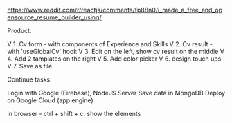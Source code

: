 https://www.reddit.com/r/reactjs/comments/fp88n0/i_made_a_free_and_opensource_resume_builder_using/

Product:

V 1. Cv form - with components of Experience and Skills
V 2. Cv result - with 'useGlobalCv' hook 
V 3. Edit on the left, show cv result on the middle
V 4. Add 2 tamplates on the right
V 5. Add color picker
V 6. design touch ups
V 7. Save as file


Continue tasks:

Login with Google (Firebase),
NodeJS Server
Save data in MongoDB
Deploy on Google Cloud (app engine)


in browser - ctrl + shift + c:
show the elements